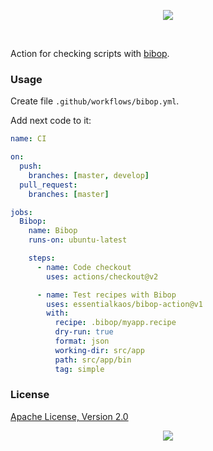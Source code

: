 <p align="center"><a href="#readme"><img src="https://gh.kaos.st/bibop-action.svg"/></a></p>

<br/>

Action for checking scripts with [bibop](https://kaos.sh/bibop).

### Usage

Create file `.github/workflows/bibop.yml`.

Add next code to it:

```yml
name: CI

on:
  push:
    branches: [master, develop]
  pull_request:
    branches: [master]

jobs:
  Bibop:
    name: Bibop
    runs-on: ubuntu-latest

    steps:
      - name: Code checkout
        uses: actions/checkout@v2

      - name: Test recipes with Bibop
        uses: essentialkaos/bibop-action@v1
        with:
          recipe: .bibop/myapp.recipe
          dry-run: true
          format: json
          working-dir: src/app
          path: src/app/bin
          tag: simple

```

### License

[Apache License, Version 2.0](https://www.apache.org/licenses/LICENSE-2.0)

<p align="center"><a href="https://essentialkaos.com"><img src="https://gh.kaos.st/ekgh.svg"/></a></p>
